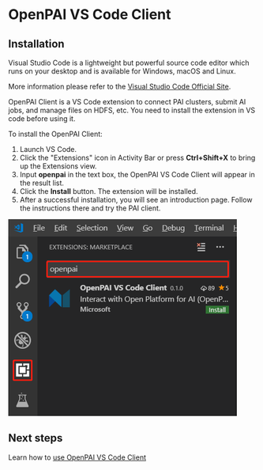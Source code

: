 # OpenPAI VS Code Client

## Installation

Visual Studio Code is a lightweight but powerful source code editor which runs on your desktop and is available for Windows, macOS and Linux.

More information please refer to the [Visual Studio Code Official Site](https://code.visualstudio.com/).

OpenPAI Client is a VS Code extension to connect PAI clusters, submit AI jobs, and manage files on HDFS, etc. You need to install the extension in VS code before using it.

To install the OpenPAI Client:
1. Launch VS Code.
2. Click the "Extensions" icon in Activity Bar or press **Ctrl+Shift+X** to bring up the Extensions view.
3. Input **openpai** in the text box, the OpenPAI VS Code Client will appear in the result list.
4. Click the **Install** button. The extension will be installed.
5. After a successful installation, you will see an introduction page. Follow the instructions there and try the PAI client.

![Extension](./assets/ext-install-1.png)

## Next steps
Learn how to [use OpenPAI VS Code Client](./readme.md)